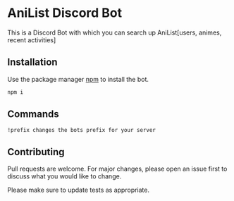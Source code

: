 # AniList Discord Bot

This is a Discord Bot with which you can search up AniList[users, animes, recent activities]

## Installation

Use the package manager [npm](https://www.npmjs.com/get-npm) to install the bot.

```bash
npm i
```

## Commands

``
!prefix changes the bots prefix for your server
``



## Contributing
Pull requests are welcome. For major changes, please open an issue first to discuss what you would like to change.

Please make sure to update tests as appropriate.
